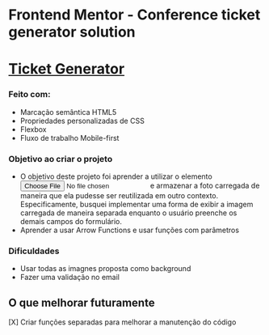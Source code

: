 # Frontend Mentor - Conference ticket generator solution

<h1><a target="_blank" href="https://alyssondemari.github.io/ticket/">Ticket Generator</a></h1>

### Feito com:

- Marcação semântica HTML5
- Propriedades personalizadas de CSS
- Flexbox
- Fluxo de trabalho Mobile-first

### Objetivo ao criar o projeto  

- O objetivo deste projeto foi aprender a utilizar o elemento <input type="file"> e armazenar a foto carregada de maneira que ela pudesse ser reutilizada em outro contexto. Especificamente, busquei implementar uma forma de exibir a imagem carregada de maneira separada enquanto o usuário preenche os demais campos do formulário.
- Aprender a usar Arrow Functions e usar funções com parâmetros 


### Dificuldades 

- Usar todas as imagnes proposta como background
- Fazer uma validação no email 

## O que melhorar futuramente 

[X] Criar funções separadas para melhorar a manutenção do código
